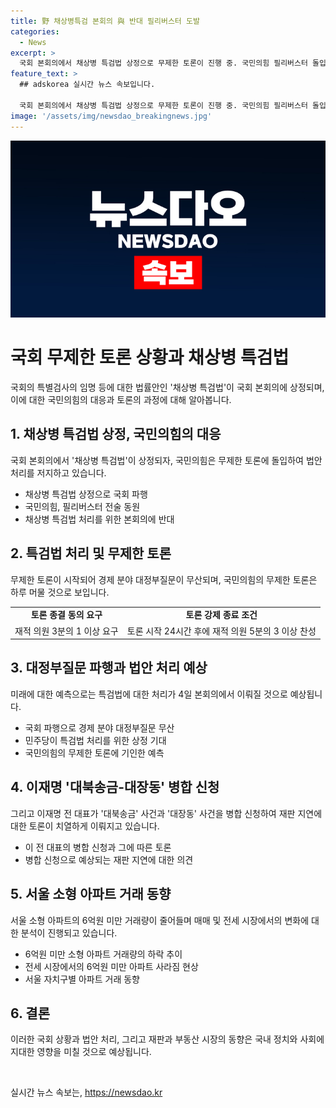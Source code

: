 ```yaml
---
title: 野 채상병특검 본회의 與 반대 필리버스터 도발
categories:
  - News
excerpt: >
  국회 본회의에서 채상병 특검법 상정으로 무제한 토론이 진행 중. 국민의힘 필리버스터 돌입으로 대정부질문 파행, 무제한 토론으로 경제 분야 대정부질문 무산. 국회법에 따라 무제한 토론 종결을 위한 과정 진행되나 민주당이 토론 종료 가능성 높다. 이재명 전 대표의 대북송금-대장동 사건 병합 요청으로 재판 지연 우려, 부동산 시장에서 6억 미만 소형 아파트 거래 비중 역대 최저로 하락.
feature_text: >
  ## adskorea 실시간 뉴스 속보입니다.

  국회 본회의에서 채상병 특검법 상정으로 무제한 토론이 진행 중. 국민의힘 필리버스터 돌입으로 대정부질문 파행, 무제한 토론으로 경제 분야 대정부질문 무산. 국회법에 따라 무제한 토론 종결을 위한 과정 진행되나 민주당이 토론 종료 가능성 높다. 이재명 전 대표의 대북송금-대장동 사건 병합 요청으로 재판 지연 우려, 부동산 시장에서 6억 미만 소형 아파트 거래 비중 역대 최저로 하락.
image: '/assets/img/newsdao_breakingnews.jpg'
---
```


<p><img src="/assets/img/newsdao_breakingnews.jpg" alt="adskorea 속보" /></p>

<h1>국회 무제한 토론 상황과 채상병 특검법</h1>

<p data-ke-size="size16">국회의 특별검사의 임명 등에 대한 법률안인 '채상병 특검법'이 국회 본회의에 상정되며, 이에 대한 국민의힘의 대응과 토론의 과정에 대해 알아봅니다.</p>

<h2 data-ke-size="size26">1. 채상병 특검법 상정, 국민의힘의 대응</h2>

<p data-ke-size="size16">국회 본회의에서 '채상병 특검법'이 상정되자, 국민의힘은 무제한 토론에 돌입하여 법안 처리를 저지하고 있습니다.</p>

<ul>
  <li>채상병 특검법 상정으로 국회 파행</li>
  <li>국민의힘, 필리버스터 전술 동원</li>
  <li>채상병 특검법 처리를 위한 본회의에 반대</li>
</ul>

<h2 data-ke-size="size26">2. 특검법 처리 및 무제한 토론</h2>

<p data-ke-size="size16">무제한 토론이 시작되어 경제 분야 대정부질문이 무산되며, 국민의힘의 무제한 토론은 하루 머물 것으로 보입니다.</p>

<table>
  <tr>
    <td style="text-align: center; height: 17px;"><b>토론 종결 동의 요구</b></td>
    <td style="text-align: center; height: 17px;"><b>토론 강제 종료 조건</b></td>
  </tr>
  <tr>
    <td style="text-align: center; height: 17px;">재적 의원 3분의 1 이상 요구</td>
    <td style="text-align: center; height: 17px;">토론 시작 24시간 후에 재적 의원 5분의 3 이상 찬성</td>
  </tr>
</table>

<h2 data-ke-size="size26">3. 대정부질문 파행과 법안 처리 예상</h2>

<p data-ke-size="size16">미래에 대한 예측으로는 특검법에 대한 처리가 4일 본회의에서 이뤄질 것으로 예상됩니다.</p>

<ul>
  <li>국회 파행으로 경제 분야 대정부질문 무산</li>
  <li>민주당이 특검법 처리를 위한 상정 기대</li>
  <li>국민의힘의 무제한 토론에 기인한 예측</li>
</ul>

<h2 data-ke-size="size26">4. 이재명 '대북송금-대장동' 병합 신청</h2>

<p data-ke-size="size16">그리고 이재명 전 대표가 '대북송금' 사건과 '대장동' 사건을 병합 신청하여 재판 지연에 대한 토론이 치열하게 이뤄지고 있습니다.</p>

<ul>
  <li>이 전 대표의 병합 신청과 그에 따른 토론</li>
  <li>병합 신청으로 예상되는 재판 지연에 대한 의견</li>
</ul>

<h2 data-ke-size="size26">5. 서울 소형 아파트 거래 동향</h2>

<p data-ke-size="size16">서울 소형 아파트의 6억원 미만 거래량이 줄어들며 매매 및 전세 시장에서의 변화에 대한 분석이 진행되고 있습니다.</p>

<ul>
  <li>6억원 미만 소형 아파트 거래량의 하락 추이</li>
  <li>전세 시장에서의 6억원 미만 아파트 사라짐 현상</li>
  <li>서울 자치구별 아파트 거래 동향</li>
</ul>

<h2 data-ke-size="size26">6. 결론</h2>

<p data-ke-size="size16">이러한 국회 상황과 법안 처리, 그리고 재판과 부동산 시장의 동향은 국내 정치와 사회에 지대한 영향을 미칠 것으로 예상됩니다.</p>

<p data-ke-size="size16">&nbsp;</p>
실시간 뉴스 속보는, <a href="https://newsdao.kr" rel="dofollow">https://newsdao.kr</a>


